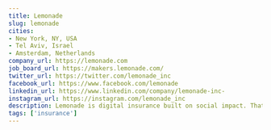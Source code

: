 ```yaml
---
title: Lemonade
slug: lemonade
cities:
- New York, NY, USA
- Tel Aviv, Israel
- Amsterdam, Netherlands
company_url: https://lemonade.com
job_board_url: https://makers.lemonade.com/
twitter_url: https://twitter.com/lemonade_inc
facebook_url: https://www.facebook.com/lemonade
linkedin_url: https://www.linkedin.com/company/lemonade-inc-
instagram_url: https://instagram.com/lemonade_inc
description: Lemonade is digital insurance built on social impact. That means you can sign up instantly to cover your stuff, home, pets, family and car all within one app.
tags: ['insurance']
---
```

